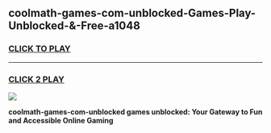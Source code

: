 
## coolmath-games-com-unblocked-Games-Play-Unblocked-&-Free-a1048
<h3>
<a href="https://premium76.site?title=coolmath-games-com-unblocked&ref=24A">CLICK TO PLAY</a></h3>
<hr>

<h3>
<a href="https://premium76.site?title=coolmath-games-com-unblocked&ref=24A">CLICK 2 PLAY</a>
  
</h3>

<a href="https://premium76.site?title=coolmath-games-com-unblocked&ref=24A"><img src="https://clearcache.store/games.png"></a>


**coolmath-games-com-unblocked games unblocked: Your Gateway to Fun and Accessible Online Gaming**
